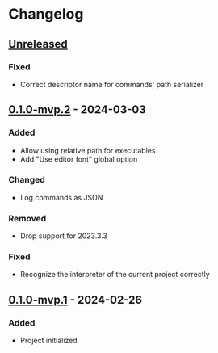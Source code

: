 <!-- Keep a Changelog guide -> https://keepachangelog.com -->

# Changelog


## [Unreleased]

### Fixed

* Correct descriptor name for commands' path serializer


## [0.1.0-mvp.2] - 2024-03-03

### Added

* Allow using relative path for executables
* Add "Use editor font" global option

### Changed

* Log commands as JSON

### Removed

* Drop support for 2023.3.3

### Fixed

* Recognize the interpreter of the current project correctly


## [0.1.0-mvp.1] - 2024-02-26

### Added

* Project initialized


  [Unreleased]: https://github.com/InSyncWithFoo/pyright-plugin/compare/v0.1.0-mvp.2..HEAD
  [0.1.0-mvp.2]: https://github.com/InSyncWithFoo/pyright-plugin/compare/v0.1.0-mvp.1..v0.1.0-mvp.2
  [0.1.0-mvp.1]: https://github.com/InSyncWithFoo/pyright-plugin/commits
